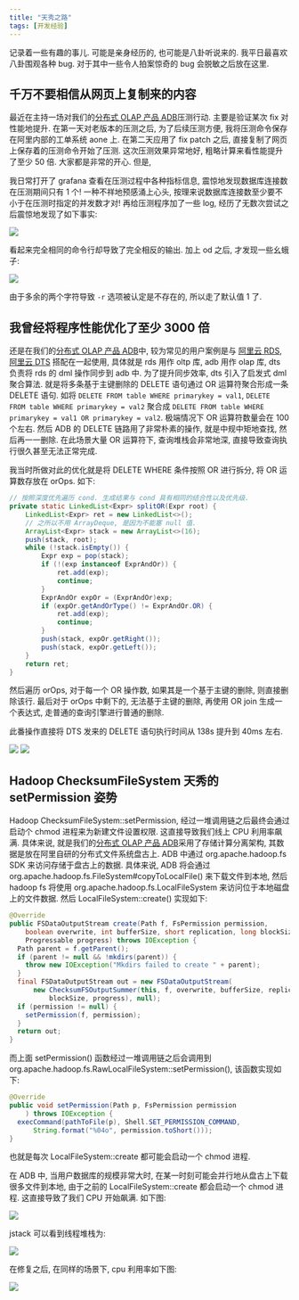 ```yaml
---
title: "天秀之路"
tags: [开发经验]
---
```


记录着一些有趣的事儿. 可能是亲身经历的, 也可能是八卦听说来的. 我平日最喜欢八卦围观各种 bug. 对于其中一些令人拍案惊奇的 bug 会脱敏之后放在这里.

## 千万不要相信从网页上复制来的内容

最近在主持一场对我们的[分布式 OLAP 产品 ADB](https://help.aliyun.com/product/92664.html)压测行动. 主要是验证某次 fix 对性能地提升. 在第一天对老版本的压测之后, 为了后续压测方便, 我将压测命令保存在阿里内部的工单系统 aone 上. 在第二天应用了 fix patch 之后, 直接复制了网页上保存着的压测命令开始了压测. 这次压测效果异常地好, 粗略计算来看性能提升了至少 50 倍. 大家都是非常的开心. 但是,

我日常打开了 grafana 查看在压测过程中各种指标信息, 震惊地发现数据库连接数在压测期间只有 1 个! 一种不祥地预感涌上心头, 按理来说数据库连接数至少要不小于在压测时指定的并发数才对! 再给压测程序加了一些 log, 经历了无数次尝试之后震惊地发现了如下事实:

![]({{site.url}}/assets/javajar.jpg)

看起来完全相同的命令行却导致了完全相反的输出. 加上 od 之后, 才发现一些幺蛾子:

![]({{site.url}}/assets/odjavajar.png)

由于多余的两个字符导致 `-r` 选项被认定是不存在的, 所以走了默认值 1 了.

## 我曾经将程序性能优化了至少 3000 倍

还是在我们的[分布式 OLAP 产品 ADB](https://help.aliyun.com/product/92664.html)中, 较为常见的用户案例是与 [阿里云 RDS](https://www.aliyun.com/product/rds/mysql), [阿里云 DTS](https://www.aliyun.com/product/dts) 搭配在一起使用, 具体就是 rds 用作 oltp 库, adb 用作 olap 库, dts 负责将 rds 的 dml 操作同步到 adb 中. 为了提升同步效率, dts 引入了启发式 dml 聚合算法. 就是将多条基于主键删除的 DELETE 语句通过 OR 运算符聚合形成一条 DELETE 语句. 如将 `DELETE FROM table WHERE primarykey = val1`, `DELETE FROM table WHERE primarykey = val2` 聚合成 `DELETE FROM table WHERE primarykey = val1 OR primarykey = val2`. 极端情况下 OR 运算符数量会在 100 个左右. 然后 ADB 的 DELETE 链路用了非常朴素的操作, 就是中规中矩地查找, 然后再一一删除. 在此场景大量 OR 运算符下, 查询堆栈会非常地深, 直接导致查询执行很久甚至无法正常完成.

我当时所做对此的优化就是将 DELETE WHERE 条件按照 OR 进行拆分, 将 OR 运算数存放在 orOps. 如下:

```java
// 按照深度优先遍历 cond. 生成结果与 cond 具有相同的结合性以及优先级.
private static LinkedList<Expr> splitOR(Expr root) {
    LinkedList<Expr> ret = new LinkedList<>();
    // 之所以不用 ArrayDeque, 是因为不能塞 null 值.
    ArrayList<Expr> stack = new ArrayList<>(16);
    push(stack, root);
    while (!stack.isEmpty()) {
        Expr exp = pop(stack);
        if (!(exp instanceof ExprAndOr)) {
            ret.add(exp);
            continue;
        }
        ExprAndOr expOr = (ExprAndOr)exp;
        if (expOr.getAndOrType() != ExprAndOr.OR) {
            ret.add(exp);
            continue;
        }
        push(stack, expOr.getRight());
        push(stack, expOr.getLeft());
    }
    return ret;
}
```

然后遍历 orOps, 对于每一个 OR 操作数, 如果其是一个基于主键的删除, 则直接删除该行. 最后对于 orOps 中剩下的, 无法基于主键的删除, 再使用 OR join 生成一个表达式, 走普通的查询引擎进行普通的删除.

此番操作直接将 DTS 发来的 DELETE 语句执行时间从 138s 提升到 40ms 左右.

![]({{site.url}}/assets/deleteor64noop.png)
![]({{site.url}}/assets/deleteor64op.jpg)

## Hadoop ChecksumFileSystem 天秀的 setPermission 姿势

Hadoop ChecksumFileSystem::setPermission, 经过一堆调用链之后最终会通过启动个 chmod 进程来为新建文件设置权限. 这直接导致我们线上 CPU 利用率飙满. 具体来说, 就是我们的[分布式 OLAP 产品 ADB](https://help.aliyun.com/product/92664.html)采用了存储计算分离架构, 其数据是放在阿里自研的分布式文件系统盘古上. ADB 中通过 org.apache.hadoop.fs SDK 来访问存储于盘古上的数据. 具体来说, ADB 将会通过 org.apache.hadoop.fs.FileSystem#copyToLocalFile() 来下载文件到本地, 然后 hadoop fs 将使用 org.apache.hadoop.fs.LocalFileSystem 来访问位于本地磁盘上的文件数据. 然后 LocalFileSystem::create() 实现如下:

```java
@Override
public FSDataOutputStream create(Path f, FsPermission permission,
    boolean overwrite, int bufferSize, short replication, long blockSize,
    Progressable progress) throws IOException {
  Path parent = f.getParent();
  if (parent != null && !mkdirs(parent)) {
    throw new IOException("Mkdirs failed to create " + parent);
  }
  final FSDataOutputStream out = new FSDataOutputStream(
      new ChecksumFSOutputSummer(this, f, overwrite, bufferSize, replication,
          blockSize, progress), null);
  if (permission != null) {
    setPermission(f, permission);
  }
  return out;
}
```

而上面 setPermission() 函数经过一堆调用链之后会调用到 org.apache.hadoop.fs.RawLocalFileSystem::setPermission(), 该函数实现如下:

```java
@Override
public void setPermission(Path p, FsPermission permission
    ) throws IOException {
  execCommand(pathToFile(p), Shell.SET_PERMISSION_COMMAND,
      String.format("%04o", permission.toShort()));
}
```

也就是每次 LocalFileSystem::create 都可能会启动一个 chmod 进程.

在 ADB 中, 当用户数据库的规模非常大时, 在某一时刻可能会并行地从盘古上下载很多文件到本地, 由于之前的 LocalFileSystem::create 都会启动一个 chmod 进程. 这直接导致了我们 CPU 开始飙满. 如下图:

![]({{site.url}}/assets/fullcpu.jpg)

jstack 可以看到线程堆栈为:

![]({{site.url}}/assets/hadoopfsstack.jpg})

在修复之后, 在同样的场景下, cpu 利用率如下图:

![]({{site.url}}/assets/cpuafterfix.png)

